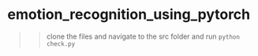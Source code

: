 # emotion_recognition_using_pytorch


>> clone the files and navigate to the src folder and run <code>python check.py </code>

